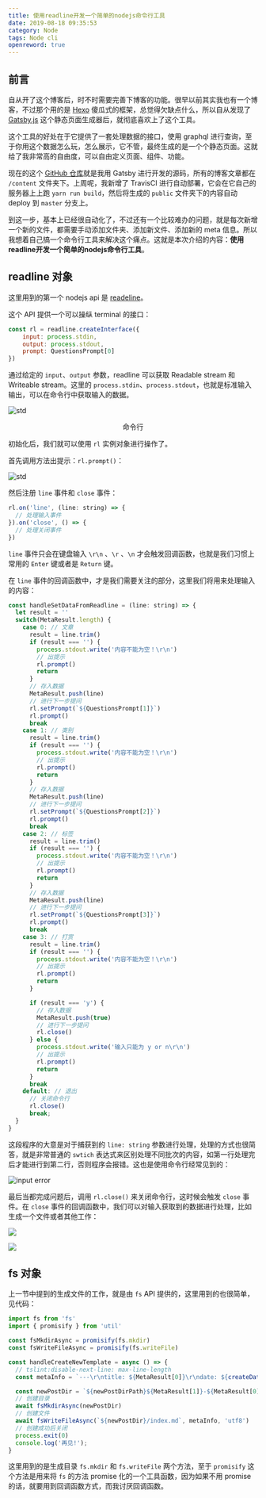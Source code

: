 ```yaml
---
title: 使用readline开发一个简单的nodejs命令行工具
date: 2019-08-18 09:35:53
category: Node
tags: Node cli
openreword: true
---
```


## 前言

自从开了这个博客后，时不时需要完善下博客的功能。很早以前其实我也有一个博客，不过那个用的是 [Hexo](https://hexo.io/) 傻瓜式的框架，总觉得欠缺点什么，所以自从发现了 [Gatsby.js](https://www.gatsbyjs.org/) 这个静态页面生成器后，就彻底喜欢上了这个工具。

这个工具的好处在于它提供了一套处理数据的接口，使用 graphql 进行查询，至于你用这个数据怎么玩，怎么展示，它不管，最终生成的是一个个静态页面。这就给了我非常高的自由度，可以自由定义页面、组件、功能。

现在的这个 [GitHub 仓库](https://github.com/BetaMee/betamee.github.io)就是我用 Gatsby 进行开发的源码，所有的博客文章都在 `/content` 文件夹下。上周呢，我新增了 TravisCI 进行自动部署，它会在它自己的服务器上上跑 `yarn run build`，然后将生成的 `public` 文件夹下的内容自动 deploy 到 `master` 分支上。 

到这一步，基本上已经很自动化了，不过还有一个比较难办的问题，就是每次新增一个新的文件，都需要手动添加文件夹、添加新文件、添加新的 meta 信息。所以我想着自己搞一个命令行工具来解决这个痛点。这就是本次介绍的内容：**使用readline开发一个简单的nodejs命令行工具**。

## readline 对象

这里用到的第一个 nodejs api 是 [readeline](https://nodejs.org/dist/latest-v10.x/docs/api/readline.html)。

这个 API 提供一个可以操纵 terminal 的接口：

```js
const rl = readline.createInterface({
    input: process.stdin,
    output: process.stdout,
    prompt: QuestionsPrompt[0]
})
```

通过给定的 `input`、`output` 参数，readline 可以获取 Readable stream 和 Writeable stream。这里的 `process.stdin`、`process.stdout`，也就是标准输入输出，可以在命令行中获取输入的数据。

![std](./attachments/std.png)

<center>命令行</center>

初始化后，我们就可以使用 `rl` 实例对象进行操作了。

首先调用方法出提示：`rl.prompt()`：

![std](./attachments/prompt.png)

然后注册 `line` 事件和 `close` 事件：

```js
rl.on('line', (line: string) => {
  // 处理输入事件
}).on('close', () => {
  // 处理关闭事件
})
```

`line` 事件只会在键盘输入 `\r\n` 、`\r` 、`\n` 才会触发回调函数，也就是我们习惯上常用的 `Enter` 键或者是 `Return` 键。

在 `line` 事件的回调函数中，才是我们需要关注的部分，这里我们将用来处理输入的内容：

```js
const handleSetDataFromReadline = (line: string) => {
  let result = ''
  switch(MetaResult.length) {
    case 0: // 文章
      result = line.trim()
      if (result === '') {
        process.stdout.write('内容不能为空！\r\n')
        // 出提示
        rl.prompt()
        return
      }
      // 存入数据
      MetaResult.push(line)
      // 进行下一步提问
      rl.setPrompt(`${QuestionsPrompt[1]}`)
      rl.prompt()
      break
    case 1: // 类别
      result = line.trim()
      if (result === '') {
        process.stdout.write('内容不能为空！\r\n')
        // 出提示
        rl.prompt()
        return
      }
      // 存入数据
      MetaResult.push(line)
      // 进行下一步提问
      rl.setPrompt(`${QuestionsPrompt[2]}`)
      rl.prompt()
      break
    case 2: // 标签
      result = line.trim()
      if (result === '') {
        process.stdout.write('内容不能为空！\r\n')
        // 出提示
        rl.prompt()
        return
      }
      // 存入数据
      MetaResult.push(line)
      // 进行下一步提问
      rl.setPrompt(`${QuestionsPrompt[3]}`)
      rl.prompt()
      break
    case 3: // 打赏
      result = line.trim()
      if (result === '') {
        process.stdout.write('内容不能为空！\r\n')
        // 出提示
        rl.prompt()
        return
      }

      if (result === 'y') {
        // 存入数据
        MetaResult.push(true)
        // 进行下一步提问
        rl.close()
      } else {
        process.stdout.write('输入只能为 y or n\r\n')
        // 出提示
        rl.prompt()
        return
      }
      break
    default: // 退出
      // 关闭命令行
      rl.close()
      break;
  }
}
```

这段程序的大意是对于捕获到的 `line: string` 参数进行处理，处理的方式也很简答，就是非常普通的 `swtich` 表达式来区别处理不同批次的内容，如第一行处理完后才能进行到第二行，否则程序会报错。这也是使用命令行经常见到的：

![input error](./attachments/error.png)


最后当都完成问题后，调用 `rl.close()` 来关闭命令行，这时候会触发 `close` 事件。在 `close` 事件的回调函数中，我们可以对输入获取到的数据进行处理，比如生成一个文件或者其他工作：

![](./attachments/done1.png)

![](./attachments/done2.png)

## fs 对象

上一节中提到的生成文件的工作，就是由 `fs` API 提供的，这里用到的也很简单，见代码：

```js
import fs from 'fs'
import { promisify } from 'util'

const fsMkdirAsync = promisify(fs.mkdir)
const fsWriteFileAsync = promisify(fs.writeFile)

const handleCreateNewTemplate = async () => {
  // tslint:disable-next-line: max-line-length
  const metaInfo = `---\r\ntitle: ${MetaResult[0]}\r\ndate: ${createDate()}\r\ncategory: ${MetaResult[1]}\r\ntags: ${MetaResult[2]}\r\nopenreword: ${MetaResult[3]}\r\n---`

  const newPostDir = `${newPostDirPath}${MetaResult[1]}-${MetaResult[0]}`
  // 创建目录
  await fsMkdirAsync(newPostDir)
  // 创建文件
  await fsWriteFileAsync(`${newPostDir}/index.md`, metaInfo, 'utf8')
  // 创建成功后关闭
  process.exit(0)
  console.log('再见!');
}
```

这里用到的是生成目录 `fs.mkdir` 和 `fs.writeFile` 两个方法，至于 `promisify` 这个方法是用来将 `fs` 的方法 promise 化的一个工具函数，因为如果不用 promise 的话，就要用到回调函数方式，而我讨厌回调函数。

